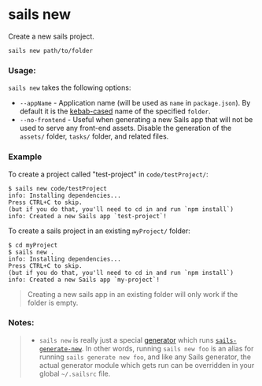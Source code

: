 # sails new

Create a new sails project.

```usage
sails new path/to/folder
```

### Usage:

`sails new` takes the following options:

  * `--appName` - Application name (will be used as `name` in `package.json`). By default it is the [kebab-cased](https://en.wikipedia.org/wiki/Letter_case#Special_case_styles) name of the specified `folder`.
  * `--no-frontend` - Useful when generating a new Sails app that will not be used to serve any front-end assets.  Disable the generation of the `assets/` folder, `tasks/` folder, and related files.


### Example

To create a project called "test-project" in `code/testProject/`:

```text
$ sails new code/testProject
info: Installing dependencies...
Press CTRL+C to skip.
(but if you do that, you'll need to cd in and run `npm install`)
info: Created a new Sails app `test-project`!
```

To create a sails project in an existing `myProject/` folder:

```text
$ cd myProject
$ sails new .
info: Installing dependencies...
Press CTRL+C to skip.
(but if you do that, you'll need to cd in and run `npm install`)
info: Created a new Sails app `my-project`!
```
> Creating a new sails app in an existing folder will only work if the folder is empty.

### Notes:
> + `sails new` is really just a special [generator](http://sailsjs.com/documentation/concepts/extending-sails/Generators) which runs [`sails-generate-new`](http://github.com/balderdashy/sails-generate-new).  In other words, running `sails new foo` is an alias for running `sails generate new foo`, and like any Sails generator, the actual generator module which gets run can be overridden in your global `~/.sailsrc` file.


<docmeta name="displayName" value="sails new">
<docmeta name="pageType" value="command">
